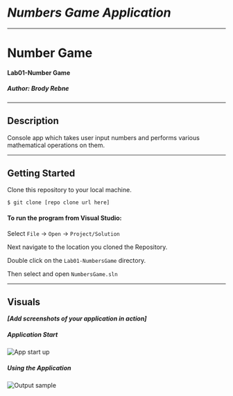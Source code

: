 # ***Numbers Game Application***
-----------------------------

# Number Game
#### Lab01-Number Game
##### *Author: Brody Rebne*

-----------------------------

## Description
Console app which takes user input numbers and performs various mathematical operations on them.

-----------------------------

## Getting Started
Clone this repository to your local machine.
```
$ git clone [repo clone url here]
```
#### To run the program from Visual Studio:
Select ```File``` -> ```Open``` -> ```Project/Solution```

Next navigate to the location you cloned the Repository.

Double click on the ```Lab01-NumbersGame``` directory.

Then select and open ```NumbersGame.sln```

-----------------------------

## Visuals
***[Add screenshots of your application in action]***

##### Application Start
![App start up](https://i.imgur.com/ykdN4Uy.png)
##### Using the Application
![Output sample](https://i.imgur.com/uflPEPH.png)
